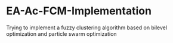 # EA-Ac-FCM-Implementation
Trying to implement a fuzzy clustering algorithm based on bilevel optimization and particle swarm optimization
